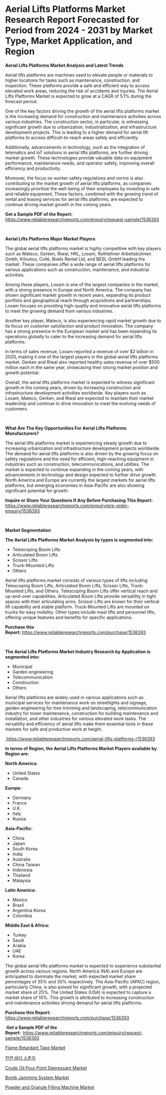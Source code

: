 <p><h1>Aerial Lifts Platforms Market Research Report Forecasted for Period from 2024 -  2031 by Market Type, Market Application, and Region</h1></p><p><strong>Aerial Lifts Platforms Market Analysis and Latest Trends</strong></p>
<p><p>Aerial lifts platforms are machines used to elevate people or materials to higher locations for tasks such as maintenance, construction, and inspection. These platforms provide a safe and efficient way to access elevated work areas, reducing the risk of accidents and injuries. The Aerial Lifts Platforms Market is expected to grow at a CAGR of 5.1% during the forecast period.</p><p>One of the key factors driving the growth of the aerial lifts platforms market is the increasing demand for construction and maintenance activities across various industries. The construction sector, in particular, is witnessing significant growth due to urbanization, industrialization, and infrastructure development projects. This is leading to a higher demand for aerial lift platforms to access difficult-to-reach areas safely and efficiently.</p><p>Additionally, advancements in technology, such as the integration of telematics and IoT solutions in aerial lifts platforms, are further driving market growth. These technologies provide valuable data on equipment performance, maintenance needs, and operator safety, improving overall efficiency and productivity.</p><p>Moreover, the focus on worker safety regulations and norms is also contributing to the market growth of aerial lifts platforms, as companies increasingly prioritize the well-being of their employees by investing in safe and reliable equipment. These factors, combined with the growing trend of rental and leasing services for aerial lifts platforms, are expected to continue driving market growth in the coming years.</p></p>
<p><strong>Get a Sample PDF of the Report:&nbsp;</strong> <a href="https://www.reliableresearchreports.com/enquiry/request-sample/1536393">https://www.reliableresearchreports.com/enquiry/request-sample/1536393</a></p>
<p>&nbsp;</p>
<p><strong>Aerial Lifts Platforms Major Market Players</strong></p>
<p><p>The global aerial lifts platforms market is highly competitive with key players such as Mateco, Gerken, Riwal, HKL, Loxam, Rothlehner Arbeitsbühnen Gmbh, Kiloutou, Collé, Boels Rental Ltd, and BESL GmbH leading the market. These companies offer a wide range of aerial lifts platforms for various applications such as construction, maintenance, and industrial activities.</p><p>Among these players, Loxam is one of the largest companies in the market, with a strong presence in Europe and North America. The company has shown significant market growth in recent years, expanding its product portfolio and geographical reach through acquisitions and partnerships. Loxam focuses on providing high-quality and innovative aerial lifts platforms to meet the growing demand from various industries.</p><p>Another key player, Mateco, is also experiencing rapid market growth due to its focus on customer satisfaction and product innovation. The company has a strong presence in the European market and has been expanding its operations globally to cater to the increasing demand for aerial lifts platforms.</p><p>In terms of sales revenue, Loxam reported a revenue of over $2 billion in 2020, making it one of the largest players in the global aerial lifts platforms market. Gerken and Riwal also reported healthy sales revenue of over $500 million each in the same year, showcasing their strong market position and growth potential.</p><p>Overall, the aerial lifts platforms market is expected to witness significant growth in the coming years, driven by increasing construction and infrastructure development activities worldwide. Key players such as Loxam, Mateco, Gerken, and Riwal are expected to maintain their market leadership and continue to drive innovation to meet the evolving needs of customers.</p></p>
<p>&nbsp;</p>
<p><strong>What Are The Key Opportunities For Aerial Lifts Platforms Manufacturers?</strong></p>
<p><p>The aerial lifts platforms market is experiencing steady growth due to increasing urbanization and infrastructure development projects worldwide. The demand for aerial lifts platforms is also driven by the growing focus on safety regulations and the need for efficient, high-reaching equipment in industries such as construction, telecommunications, and utilities. The market is expected to continue expanding in the coming years, with advancements in technology and design expected to further drive growth. North America and Europe are currently the largest markets for aerial lifts platforms, but emerging economies in Asia-Pacific are also showing significant potential for growth.</p></p>
<p><strong>Inquire or Share Your Questions If Any Before Purchasing This Report:</strong> <a href="https://www.reliableresearchreports.com/enquiry/pre-order-enquiry/1536393">https://www.reliableresearchreports.com/enquiry/pre-order-enquiry/1536393</a></p>
<p>&nbsp;</p>
<p><strong>Market Segmentation</strong></p>
<p><strong>The Aerial Lifts Platforms Market Analysis by types is segmented into:</strong></p>
<p><ul><li>Telescoping Boom Lifts</li><li>Articulated Boom Lifts</li><li>Scissor Lifts</li><li>Truck-Mounted Lifts</li><li>Others</li></ul></p>
<p><p>Aerial lifts platforms market consists of various types of lifts including Telescoping Boom Lifts, Articulated Boom Lifts, Scissor Lifts, Truck-Mounted Lifts, and Others. Telescoping Boom Lifts offer vertical reach and up-and-over capabilities. Articulated Boom Lifts provide versatility in tight spaces with their articulating arms. Scissor Lifts are known for their vertical lift capability and stable platform. Truck-Mounted Lifts are mounted on trucks for easy mobility. Other types include mast lifts and personnel lifts, offering unique features and benefits for specific applications.</p></p>
<p><strong>Purchase this Report:&nbsp;</strong><a href="https://www.reliableresearchreports.com/purchase/1536393">https://www.reliableresearchreports.com/purchase/1536393</a></p>
<p>&nbsp;</p>
<p><strong>The Aerial Lifts Platforms Market Industry Research by Application is segmented into:</strong></p>
<p><ul><li>Municipal</li><li>Garden engineering</li><li>Telecommunication</li><li>Construction</li><li>Others</li></ul></p>
<p><p>Aerial lifts platforms are widely used in various applications such as municipal services for maintenance work on streetlights and signage, garden engineering for tree trimming and landscaping, telecommunication industry for tower maintenance, construction for building maintenance and installation, and other industries for various elevated work tasks. The versatility and efficiency of aerial lifts make them essential tools in these markets for safe and productive work at height.</p></p>
<p><a href="https://www.reliableresearchreports.com/aerial-lifts-platforms-r1536393">&nbsp;https://www.reliableresearchreports.com/aerial-lifts-platforms-r1536393</a></p>
<p><strong>In terms of Region, the Aerial Lifts Platforms Market Players available by Region are:</strong></p>
<p>
    <p> <strong> North America: </strong>
        <ul>
            <li>United States</li>
            <li>Canada</li>
        </ul>
        </p> 
    <p> <strong> Europe: </strong>
        <ul>
            <li>Germany</li>
            <li>France</li>
            <li>U.K.</li>
            <li>Italy</li>
            <li>Russia</li>
        </ul>
        </p> 
    <p> <strong> Asia-Pacific: </strong>
        <ul>
            <li>China</li>
            <li>Japan</li>
            <li>South Korea</li>
            <li>India</li>
            <li>Australia</li>
            <li>China Taiwan</li>
            <li>Indonesia</li>
            <li>Thailand</li>
            <li>Malaysia</li>
        </ul>
        </p> 
    <p> <strong> Latin America: </strong>
        <ul>
            <li>Mexico</li>
            <li>Brazil</li>
            <li>Argentina Korea</li>
            <li>Colombia</li>
        </ul>
        </p> 
    <p> <strong> Middle East & Africa: </strong>
        <ul>
            <li>Turkey</li>
            <li>Saudi</li>
            <li>Arabia</li>
            <li>UAE</li>
            <li>Korea</li>
        </ul>
    </p>
    </p>
<p><p>The global aerial lifts platforms market is expected to experience substantial growth across various regions. North America (NA) and Europe are anticipated to dominate the market, with expected market share percentages of 35% and 30% respectively. The Asia-Pacific (APAC) region, particularly China, is also poised for significant growth, with a projected market share of 25%. The United States (USA) is expected to capture a market share of 10%. This growth is attributed to increasing construction and maintenance activities driving demand for aerial lifts platforms.</p></p>
<p><strong>Purchase this Report: </strong><a href="https://www.reliableresearchreports.com/purchase/1536393">https://www.reliableresearchreports.com/purchase/1536393</a></p>
<p>&nbsp;<strong>Get a Sample PDF of the Report:&nbsp;&nbsp;</strong><a href="https://www.reliableresearchreports.com/enquiry/request-sample/1536393">https://www.reliableresearchreports.com/enquiry/request-sample/1536393</a></p>
<p><strong></strong></p>
<p><p><a href="https://issuu.com/reportprime-2/docs/flame-retardant-tape-market-size-2030.pptx">Flame Retardant Tape Market</a></p><p><a href="https://github.com/vs10l4sfg5c/Market-Research-Report-List-1/blob/main/278451537092.md">천연 바다 스폰지</a></p><p><a href="https://issuu.com/reportprime-2/docs/crude-oil-pour-point-depressant-market-size-2030.p">Crude Oil Pour Point Depressant Market</a></p><p><a href="https://github.com/kathiaseamanalvaradovlprc2h/Market-Research-Report-List-2/blob/main/bomb-jamming-system-market.md">Bomb Jamming System Market</a></p><p><a href="https://github.com/wusalecollins540tpqoz/Market-Research-Report-List-2/blob/main/powder-and-granule-filling-machine-market.md">Powder and Granule Filling Machine Market</a></p></p>